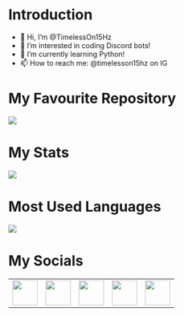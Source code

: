 # Introduction
- 👋 Hi, I’m @TimelessOn15Hz
- 👀 I’m interested in coding Discord bots!
- 🌱 I’m currently learning Python!
- 📫 How to reach me: @timelesson15hz on IG

# My Favourite Repository
<img src="https://github-readme-stats.vercel.app/api/pin/?username=timelesson15hz&repo=discord-webhook-deleter"/>

# My Stats
<img src="https://github-readme-stats.vercel.app/api?username=timelesson15hz&show_icons=true"/>

# Most Used Languages
<img src="https://github-readme-stats.vercel.app/api/top-langs?username=timelesson15hz&layout=compact"/>

# My Socials
<table>
    <tbody>
        <tr>
            <td><a href="https://www.youtube.com/channel/UC_E94MhLA5QDCefWXLqW33A">
            <img height="50" src="https://www.vectorlogo.zone/logos/youtube/youtube-icon.svg" />
            </a></td>
            <td><a href="https://www.instagram.com/timelesson15hz">
            <img height="50" src="https://www.vectorlogo.zone/logos/instagram/instagram-icon.svg" />
            </a></td>
            <td><a href="https://twitter.com/TimelessOn15Hz">
            <img height="50" src="https://www.vectorlogo.zone/logos/twitter/twitter-icon.svg" />
            </a></td>
            <td><a href="https://twitch.tv/timelesson15hz">
            <img height="50" src="https://www.vectorlogo.zone/logos/twitch/twitch-icon.svg" />
            </a></td>
            <td><a href="https://chrtsk.com">
            <img height="50" src="https://www.svgrepo.com/show/26491/internet.svg" />
            </a></td>
        </tr>
    </tbody>
</table>
